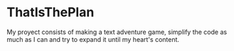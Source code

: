# ThatIsThePlan
My proyect consists of making a text adventure game, simplify the code as much as 
I can and try to expand it until my heart's content.

